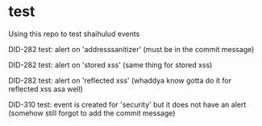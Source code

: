 # test
Using this repo to test shaihulud events

DID-282 test: alert on 'addresssanitizer' (must be in the commit message)

DID-282 test: alert on 'stored xss' (same thing for stored xss)

DID-282 test: alert on 'reflected xss' (whaddya know gotta do it for reflected xss asa well)

DID-310 test: event is created for 'security' but it does not have an alert (somehow still forgot to add the commit message)

